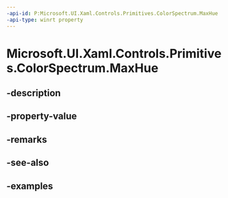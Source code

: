 ```yaml
---
-api-id: P:Microsoft.UI.Xaml.Controls.Primitives.ColorSpectrum.MaxHue
-api-type: winrt property
---
```


<!-- Property syntax.
public int MaxHue { get;  set; }
-->

# Microsoft.UI.Xaml.Controls.Primitives.ColorSpectrum.MaxHue

## -description

## -property-value

## -remarks

## -see-also

## -examples

